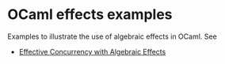 # OCaml effects examples
Examples to illustrate the use of algebraic effects in OCaml. See  
* [Effective Concurrency with Algebraic Effects](http://kcsrk.info/ocaml/multicore/2015/05/20/effects-multicore/)
